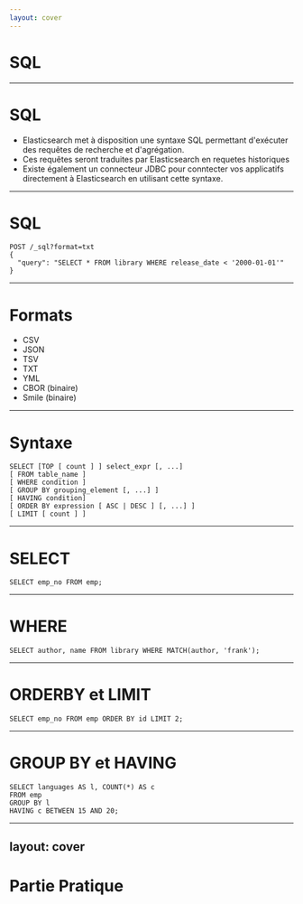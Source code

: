 ```yaml
---
layout: cover
---
```


# SQL

---

# SQL

* Elasticsearch met à disposition une syntaxe SQL permettant d'exécuter des requêtes de recherche et d'agrégation.
* Ces requêtes seront traduites par Elasticsearch en requetes historiques
* Existe également un connecteur JDBC pour conntecter vos applicatifs directement à Elasticsearch en utilisant cette syntaxe.

---

# SQL

```
POST /_sql?format=txt
{
  "query": "SELECT * FROM library WHERE release_date < '2000-01-01'"
}
```

---

# Formats

* CSV
* JSON
* TSV
* TXT
* YML
* CBOR (binaire)
* Smile (binaire)

---

# Syntaxe

```
SELECT [TOP [ count ] ] select_expr [, ...]
[ FROM table_name ]
[ WHERE condition ]
[ GROUP BY grouping_element [, ...] ]
[ HAVING condition]
[ ORDER BY expression [ ASC | DESC ] [, ...] ]
[ LIMIT [ count ] ]
```

---

# SELECT

```
SELECT emp_no FROM emp;
```

---

# WHERE

```
SELECT author, name FROM library WHERE MATCH(author, 'frank');
```

---

# ORDERBY et LIMIT

```
SELECT emp_no FROM emp ORDER BY id LIMIT 2;
```

--- 

# GROUP BY et HAVING

```
SELECT languages AS l, COUNT(*) AS c
FROM emp
GROUP BY l
HAVING c BETWEEN 15 AND 20;
```

---
layout: cover
---
# Partie Pratique